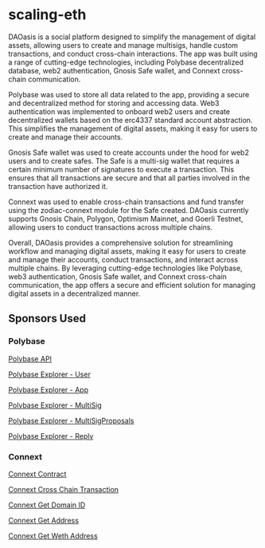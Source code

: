 # scaling-eth

DAOasis is a social platform designed to simplify the management of digital assets, allowing users to create and manage multisigs, handle custom transactions, and conduct cross-chain interactions. The app was built using a range of cutting-edge technologies, including Polybase decentralized database, web2 authentication, Gnosis Safe wallet, and Connext cross-chain communication.

Polybase was used to store all data related to the app, providing a secure and decentralized method for storing and accessing data. Web3 authentication was implemented to onboard web2 users and create decentralized wallets based on the erc4337 standard account abstraction. This simplifies the management of digital assets, making it easy for users to create and manage their accounts.

Gnosis Safe wallet was used to create accounts under the hood for web2 users and to create safes. The Safe is a multi-sig wallet that requires a certain minimum number of signatures to execute a transaction. This ensures that all transactions are secure and that all parties involved in the transaction have authorized it.

Connext was used to enable cross-chain transactions and fund transfer using the zodiac-connext module for the Safe created. DAOasis currently supports Gnosis Chain, Polygon, Optimism Mainnet, and Goerli Testnet, allowing users to conduct transactions across multiple chains.

Overall, DAOasis provides a comprehensive solution for streamlining workflow and managing digital assets, making it easy for users to create and manage their accounts, conduct transactions, and interact across multiple chains. By leveraging cutting-edge technologies like Polybase, web3 authentication, Gnosis Safe wallet, and Connext cross-chain communication, the app offers a secure and efficient solution for managing digital assets in a decentralized manner.

## Sponsors Used

### Polybase

[Polybase API](https://github.com/Suhel-Kap/DAOasis/blob/main/client/pages/api/polybase/index.ts)

[Polybase Explorer - User](https://explorer.testnet.polybase.xyz/collections/polybase-test-v0.2%2FUser)

[Polybase Explorer - App](https://explorer.testnet.polybase.xyz/collections/polybase-test-v0.2%2FApp)

[Polybase Explorer - MultiSig](https://explorer.testnet.polybase.xyz/collections/polybase-test-v0.2%2FMultiSig)

[Polybase Explorer - MultiSigProposals](https://explorer.testnet.polybase.xyz/collections/polybase-test-v0.2%2FMultiSigProposals)

[Polybase Explorer - Reply](https://explorer.testnet.polybase.xyz/collections/polybase-test-v0.2%2FReply)


### Connext

[Connext Contract](https://github.com/Suhel-Kap/DAOasis/blob/main/DAOasis-ZodiacXconnext/contracts/DAOasisModule.sol)

[Connext Cross Chain Transaction](https://github.com/Suhel-Kap/DAOasis/blob/main/client/lib/getCrossChainTransaction.ts)

[Connext Get Domain ID](https://github.com/Suhel-Kap/DAOasis/blob/main/client/lib/getDomainId.ts)

[Connext Get Address](https://github.com/Suhel-Kap/DAOasis/blob/main/client/lib/getConnextAddress.ts)

[Connext Get Weth Address](https://github.com/Suhel-Kap/DAOasis/blob/main/client/lib/getWethAddress.ts)
